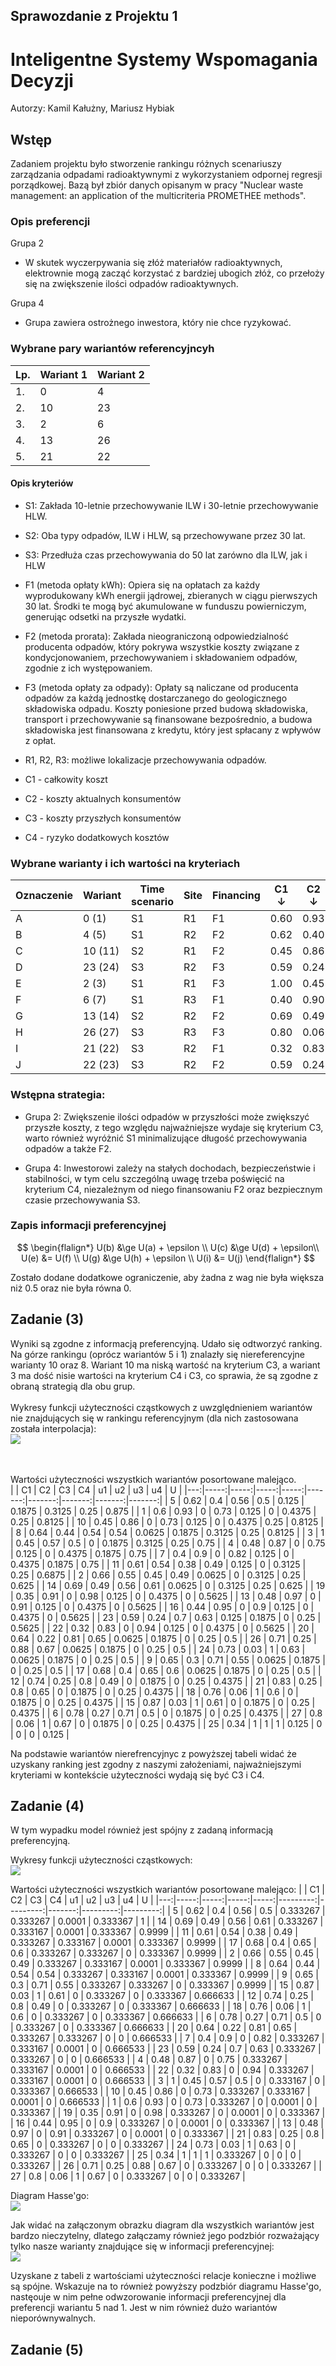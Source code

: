 ## Sprawozdanie z Projektu 1
# Inteligentne Systemy Wspomagania Decyzji

Autorzy: Kamil Kałużny, Mariusz Hybiak

## Wstęp

Zadaniem projektu było stworzenie rankingu różnych scenariuszy zarządzania odpadami radioaktywnymi z wykorzystaniem odpornej regresji porządkowej. Bazą był zbiór danych opisanym w pracy "Nuclear waste management: an application of the multicriteria PROMETHEE methods".


### Opis preferencji
Grupa 2
* W skutek wyczerpywania się złóż materiałów radioaktywnych, elektrownie mogą zacząć korzystać z bardziej ubogich złóż, co przełoży się na zwiększenie ilości odpadów radioaktywnych.

Grupa 4
* Grupa zawiera ostrożnego inwestora, który nie chce ryzykować.

### Wybrane pary wariantów referencyjncyh
|Lp. | Wariant 1 | Wariant 2|
|-|---|---|
|1.|0|4|
|2.|10|23|
|3.|2|6|
|4.|13|26|
|5.|21|22|

#### Opis kryteriów

* S1: Zakłada 10-letnie przechowywanie ILW i 30-letnie przechowywanie HLW.
* S2: Oba typy odpadów, ILW i HLW, są przechowywane przez 30 lat.
* S3: Przedłuża czas przechowywania do 50 lat zarówno dla ILW, jak i HLW

* F1 (metoda opłaty kWh): Opiera się na opłatach za każdy wyprodukowany kWh energii jądrowej, zbieranych w ciągu pierwszych 30 lat. Środki te mogą być akumulowane w funduszu powierniczym, generując odsetki na przyszłe wydatki.
* F2 (metoda prorata): Zakłada nieograniczoną odpowiedzialność producenta odpadów, który pokrywa wszystkie koszty związane z kondycjonowaniem, przechowywaniem i składowaniem odpadów, zgodnie z ich występowaniem.
* F3 (metoda opłaty za odpady): Opłaty są naliczane od producenta odpadów za każdą jednostkę dostarczanego do geologicznego składowiska odpadu. Koszty poniesione przed budową składowiska, transport i przechowywanie są finansowane bezpośrednio, a budowa składowiska jest finansowana z kredytu, który jest spłacany z wpływów z opłat.

* R1, R2, R3: możliwe lokalizacje przechowywania odpadów.

* C1 - całkowity koszt
* C2 - koszty aktualnych konsumentów
* C3 - koszty przyszłych konsumentów
* C4 - ryzyko dodatkowych kosztów

### Wybrane warianty i ich wartości na kryteriach

|Oznaczenie| Wariant | Time scenario | Site | Financing | C1 $\downarrow$ | C2 $\downarrow$ | C3 $\downarrow$ | C4 $\downarrow$ |
|-|----------|----|----|----|------|------|------|------|
|A| 0 (1)    | S1 | R1 | F1 | 0.60 | 0.93 | 0.00 | 0.73 |
|B| 4 (5)    | S1 | R2 | F2 | 0.62 | 0.40 | 0.56 | 0.50 |
|C| 10 (11)  | S2 | R1 | F2 | 0.45 | 0.86 | 0.00 | 0.73 |
|D| 23 (24)  | S3 | R2 | F3 | 0.59 | 0.24 | 0.70 | 0.63 |
|E| 2 (3)    | S1 | R1 | F3 | 1.00 | 0.45 | 0.57 | 0.50 |
|F| 6 (7)    | S1 | R3 | F1 | 0.40 | 0.90 | 0.00 | 0.82 |
|G| 13 (14)  | S2 | R2 | F2 | 0.69 | 0.49 | 0.56 | 0.61 |
|H| 26 (27)  | S3 | R3 | F3 | 0.80 | 0.06 | 1.00 | 0.67 |
|I| 21 (22)  | S3 | R2 | F1 | 0.32 | 0.83 | 0.00 | 0.94 |
|J| 22 (23)  | S3 | R2 | F2 | 0.59 | 0.24 | 0.70 | 0.63 |

### Wstępna strategia:
* Grupa 2: Zwiększenie ilości odpadów w przyszłości może zwiększyć przyszłe koszty, z tego względu najważniejsze wydaje się kryterium C3, warto również wyróżnić S1 minimalizujące długość przechowywania odpadów a także F2.

* Grupa 4: Inwestorowi zależy na stałych dochodach, bezpieczeństwie i stabilności, w tym celu szczególną uwagę trzeba poświęcić na kryterium C4, niezależnym od niego finansowaniu F2 oraz bezpiecznym czasie przechowywania S3.


### Zapis informacji preferencyjnej
$$
\begin{flalign*}
    U(b) &\ge U(a) + \epsilon \\
    U(c) &\ge U(d) + \epsilon\\
    U(e) &= U(f) \\
    U(g) &\ge U(h) + \epsilon \\
    U(i) &= U(j)
\end{flalign*}
$$

Zostało dodane dodatkowe ograniczenie, aby żadna z wag nie była większa niż 0.5 oraz nie była równa 0.

## Zadanie (3)

Wyniki są zgodne z informacją preferencyjną. Udało się odtworzyć ranking.
Na górze rankingu (oprócz wariantów 5 i 1) znalazły się niereferencyjne warianty 10 oraz 8. Wariant 10 ma niską wartość na kryterium C3, a wariant 3 ma dość nisie wartości na kryterium C4 i C3, co sprawia, że są zgodne z obraną strategią dla obu grup. <br> <br>
Wykresy funkcji użyteczności cząstkowych z uwzględnieniem wariantów nie znajdujących się w rankingu referencyjnym (dla nich zastosowana została interpolacja): <br>
![](uta.png)


<br> <br>
Wartości użyteczności wszystkich wariantów posortowane malejąco. <br>
|    |   C1 |   C2 |   C3 |   C4 |     u1 |     u2 |     u3 |     u4 |      U |
|---:|-----:|-----:|-----:|-----:|-------:|-------:|-------:|-------:|-------:|
|  5 | 0.62 | 0.4  | 0.56 | 0.5  | 0.125  | 0.1875 | 0.3125 | 0.25   | 0.875  |
|  1 | 0.6  | 0.93 | 0    | 0.73 | 0.125  | 0      | 0.4375 | 0.25   | 0.8125 |
| 10 | 0.45 | 0.86 | 0    | 0.73 | 0.125  | 0      | 0.4375 | 0.25   | 0.8125 |
|  8 | 0.64 | 0.44 | 0.54 | 0.54 | 0.0625 | 0.1875 | 0.3125 | 0.25   | 0.8125 |
|  3 | 1    | 0.45 | 0.57 | 0.5  | 0      | 0.1875 | 0.3125 | 0.25   | 0.75   |
|  4 | 0.48 | 0.87 | 0    | 0.75 | 0.125  | 0      | 0.4375 | 0.1875 | 0.75   |
|  7 | 0.4  | 0.9  | 0    | 0.82 | 0.125  | 0      | 0.4375 | 0.1875 | 0.75   |
| 11 | 0.61 | 0.54 | 0.38 | 0.49 | 0.125  | 0      | 0.3125 | 0.25   | 0.6875 |
|  2 | 0.66 | 0.55 | 0.45 | 0.49 | 0.0625 | 0      | 0.3125 | 0.25   | 0.625  |
| 14 | 0.69 | 0.49 | 0.56 | 0.61 | 0.0625 | 0      | 0.3125 | 0.25   | 0.625  |
| 19 | 0.35 | 0.91 | 0    | 0.98 | 0.125  | 0      | 0.4375 | 0      | 0.5625 |
| 13 | 0.48 | 0.97 | 0    | 0.91 | 0.125  | 0      | 0.4375 | 0      | 0.5625 |
| 16 | 0.44 | 0.95 | 0    | 0.9  | 0.125  | 0      | 0.4375 | 0      | 0.5625 |
| 23 | 0.59 | 0.24 | 0.7  | 0.63 | 0.125  | 0.1875 | 0      | 0.25   | 0.5625 |
| 22 | 0.32 | 0.83 | 0    | 0.94 | 0.125  | 0      | 0.4375 | 0      | 0.5625 |
| 20 | 0.64 | 0.22 | 0.81 | 0.65 | 0.0625 | 0.1875 | 0      | 0.25   | 0.5    |
| 26 | 0.71 | 0.25 | 0.88 | 0.67 | 0.0625 | 0.1875 | 0      | 0.25   | 0.5    |
| 24 | 0.73 | 0.03 | 1    | 0.63 | 0.0625 | 0.1875 | 0      | 0.25   | 0.5    |
|  9 | 0.65 | 0.3  | 0.71 | 0.55 | 0.0625 | 0.1875 | 0      | 0.25   | 0.5    |
| 17 | 0.68 | 0.4  | 0.65 | 0.6  | 0.0625 | 0.1875 | 0      | 0.25   | 0.5    |
| 12 | 0.74 | 0.25 | 0.8  | 0.49 | 0      | 0.1875 | 0      | 0.25   | 0.4375 |
| 21 | 0.83 | 0.25 | 0.8  | 0.65 | 0      | 0.1875 | 0      | 0.25   | 0.4375 |
| 18 | 0.76 | 0.06 | 1    | 0.6  | 0      | 0.1875 | 0      | 0.25   | 0.4375 |
| 15 | 0.87 | 0.03 | 1    | 0.61 | 0      | 0.1875 | 0      | 0.25   | 0.4375 |
|  6 | 0.78 | 0.27 | 0.71 | 0.5  | 0      | 0.1875 | 0      | 0.25   | 0.4375 |
| 27 | 0.8  | 0.06 | 1    | 0.67 | 0      | 0.1875 | 0      | 0.25   | 0.4375 |
| 25 | 0.34 | 1    | 1    | 1    | 0.125  | 0      | 0      | 0      | 0.125  |

Na podstawie wariantów nierefrencyjnyc z powyższej tabeli widać że uzyskany ranking jest zgodny z naszymi założeniami, najważniejszymi kryteriami w kontekście użyteczności wydają się być C3 i C4.

## Zadanie (4)
W tym wypadku model również jest spójny z zadaną informacją preferencyjną.

Wykresy funkcji użyteczności cząstkowych:<br>
![](gms.png)


Wartości użyteczności wszystkich wariantów posortowane malejąco:
|    |   C1 |   C2 |   C3 |   C4 |       u1 |       u2 |     u3 |       u4 |        U |
|---:|-----:|-----:|-----:|-----:|---------:|---------:|-------:|---------:|---------:|
|  5 | 0.62 | 0.4  | 0.56 | 0.5  | 0.333267 | 0.333267 | 0.0001 | 0.333367 | 1        |
| 14 | 0.69 | 0.49 | 0.56 | 0.61 | 0.333267 | 0.333167 | 0.0001 | 0.333367 | 0.9999   |
| 11 | 0.61 | 0.54 | 0.38 | 0.49 | 0.333267 | 0.333167 | 0.0001 | 0.333367 | 0.9999   |
| 17 | 0.68 | 0.4  | 0.65 | 0.6  | 0.333267 | 0.333267 | 0      | 0.333367 | 0.9999   |
|  2 | 0.66 | 0.55 | 0.45 | 0.49 | 0.333267 | 0.333167 | 0.0001 | 0.333367 | 0.9999   |
|  8 | 0.64 | 0.44 | 0.54 | 0.54 | 0.333267 | 0.333167 | 0.0001 | 0.333367 | 0.9999   |
|  9 | 0.65 | 0.3  | 0.71 | 0.55 | 0.333267 | 0.333267 | 0      | 0.333367 | 0.9999   |
| 15 | 0.87 | 0.03 | 1    | 0.61 | 0        | 0.333267 | 0      | 0.333367 | 0.666633 |
| 12 | 0.74 | 0.25 | 0.8  | 0.49 | 0        | 0.333267 | 0      | 0.333367 | 0.666633 |
| 18 | 0.76 | 0.06 | 1    | 0.6  | 0        | 0.333267 | 0      | 0.333367 | 0.666633 |
|  6 | 0.78 | 0.27 | 0.71 | 0.5  | 0        | 0.333267 | 0      | 0.333367 | 0.666633 |
| 20 | 0.64 | 0.22 | 0.81 | 0.65 | 0.333267 | 0.333267 | 0      | 0        | 0.666533 |
|  7 | 0.4  | 0.9  | 0    | 0.82 | 0.333267 | 0.333167 | 0.0001 | 0        | 0.666533 |
| 23 | 0.59 | 0.24 | 0.7  | 0.63 | 0.333267 | 0.333267 | 0      | 0        | 0.666533 |
|  4 | 0.48 | 0.87 | 0    | 0.75 | 0.333267 | 0.333167 | 0.0001 | 0        | 0.666533 |
| 22 | 0.32 | 0.83 | 0    | 0.94 | 0.333267 | 0.333167 | 0.0001 | 0        | 0.666533 |
|  3 | 1    | 0.45 | 0.57 | 0.5  | 0        | 0.333167 | 0      | 0.333367 | 0.666533 |
| 10 | 0.45 | 0.86 | 0    | 0.73 | 0.333267 | 0.333167 | 0.0001 | 0        | 0.666533 |
|  1 | 0.6  | 0.93 | 0    | 0.73 | 0.333267 | 0        | 0.0001 | 0        | 0.333367 |
| 19 | 0.35 | 0.91 | 0    | 0.98 | 0.333267 | 0        | 0.0001 | 0        | 0.333367 |
| 16 | 0.44 | 0.95 | 0    | 0.9  | 0.333267 | 0        | 0.0001 | 0        | 0.333367 |
| 13 | 0.48 | 0.97 | 0    | 0.91 | 0.333267 | 0        | 0.0001 | 0        | 0.333367 |
| 21 | 0.83 | 0.25 | 0.8  | 0.65 | 0        | 0.333267 | 0      | 0        | 0.333267 |
| 24 | 0.73 | 0.03 | 1    | 0.63 | 0        | 0.333267 | 0      | 0        | 0.333267 |
| 25 | 0.34 | 1    | 1    | 1    | 0.333267 | 0        | 0      | 0        | 0.333267 |
| 26 | 0.71 | 0.25 | 0.88 | 0.67 | 0        | 0.333267 | 0      | 0        | 0.333267 |
| 27 | 0.8  | 0.06 | 1    | 0.67 | 0        | 0.333267 | 0      | 0        | 0.333267 |

Diagram Hasse'go: <br>
![](Hesse_full.png)

Jak widać na załączonym obrazku diagram dla wszystkich wariantów jest bardzo nieczytelny, dlatego załączamy również jego podzbiór rozważający tylko nasze warianty znajdujące się w informacji preferencyjnej: <br>
![](Hesse.png)

Uzyskane z tabeli z wartościami użyteczności relacje konieczne i możliwe są spójne. Wskazuje na to również powyższy podzbiór diagramu Hasse'go, nastęouje w nim pełne odwzorowanie informacji preferencyjnej dla preferencji wariantu 5 nad 1. Jest w nim również dużo wariantów nieporównywalnych. 

## Zadanie (5)
